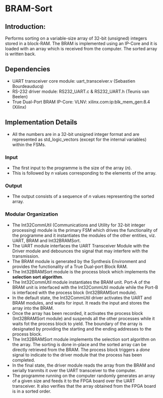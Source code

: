 # BRAM-Sort

## Introduction:
Performs sorting on a variable-size array of 32-bit (unsigned) integers stored in a block-RAM. The BRAM is implemented using an IP-Core and it is loaded with an array which is received from the computer. The sorted array is written back.

## Dependencies
* UART transceiver core module: uart_transceiver.v (Sebastien Bourdeauducq)
* RS-232 driver module: RS232_UART.c & RS232_UART.h (Teunis van Beelen)
* True Dual-Port BRAM IP-Core: VLNV: xilinx.com:ip:blk_mem_gen:8.4 (Xilinx)

## Implementation Details
* All the numbers are in a 32-bit unsigned integer format and are represented as std_logic_vectors (except for the internal variables) within the FSMs.

### Input
* The first input to the programme is the size of the array (*n*).
* This is followed by *n* values corresponding to the elements of the array.

### Output
* The output consists of a sequence of *n* values representing the sorted array.

### Modular Organization
* The Int32CommUtil (Communications and Utility for 32-bit integer processing) module is the primary FSM which drives the functionality of the programme and it instantiates the modules of the other entities, viz. UART, BRAM and Int32BRAMSort.
* The UART module interfaces the UART Transceiver Module with the Driver module and debounces the signal that may interfere with the transmission.
* The BRAM module is generated by the Synthesis Environment and provides the functionality of a True Dual-port Block RAM.
* The Int32BRAMSort module is the process block which implements the **selection sort algorithm**.
* The Int32CommUtil module instantiates the BRAM unit. Port-A of the BRAM unit is interfaced with the Int32CommUtil module while the Port-B is interfaced with the process block (Int32BRAMSort module).
* In the default state, the Int32CommUtil driver activates the UART and BRAM modules, and waits for input. It reads the input and stores the array into the BRAM.
* Once the array has been recorded, it activates the process block (Int32BRAMSort module) and suspends all the other processes while it waits fot the process block to yield. The boundary of the array is designated by providing the starting and the ending addresses to the process block.
* The Int32BRAMSort module implements the selection sort algorithm on the array. The sorting is done in-place and the sorted array can be directly retrieved from the BRAM. The process block triggers a *done* signal to indicate to the driver module that the process has been completed.
* In the final state, the driver module reads the array from the BRAM and serially tranmits it over the UART transceiver to the computer.
* The programme running on the computer randomly generates an array of a given size and feeds it to the FPGA board over the UART transceiver. It also verifies that the array obtained from the FPGA board is in a sorted order.
